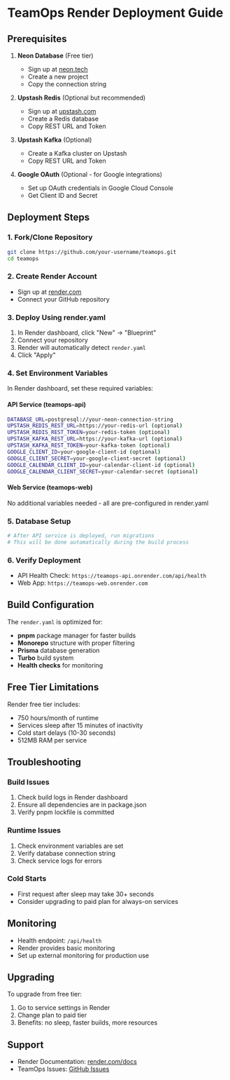 # TeamOps Render Deployment Guide

## Prerequisites

1. **Neon Database** (Free tier)
   - Sign up at [neon.tech](https://neon.tech)
   - Create a new project
   - Copy the connection string

2. **Upstash Redis** (Optional but recommended)
   - Sign up at [upstash.com](https://upstash.com)
   - Create a Redis database
   - Copy REST URL and Token

3. **Upstash Kafka** (Optional)
   - Create a Kafka cluster on Upstash
   - Copy REST URL and Token

4. **Google OAuth** (Optional - for Google integrations)
   - Set up OAuth credentials in Google Cloud Console
   - Get Client ID and Secret

## Deployment Steps

### 1. Fork/Clone Repository
```bash
git clone https://github.com/your-username/teamops.git
cd teamops
```

### 2. Create Render Account
- Sign up at [render.com](https://render.com)
- Connect your GitHub repository

### 3. Deploy Using render.yaml
1. In Render dashboard, click "New" → "Blueprint"
2. Connect your repository
3. Render will automatically detect `render.yaml`
4. Click "Apply"

### 4. Set Environment Variables
In Render dashboard, set these required variables:

#### API Service (teamops-api)
```bash
DATABASE_URL=postgresql://your-neon-connection-string
UPSTASH_REDIS_REST_URL=https://your-redis-url (optional)
UPSTASH_REDIS_REST_TOKEN=your-redis-token (optional)
UPSTASH_KAFKA_REST_URL=https://your-kafka-url (optional)
UPSTASH_KAFKA_REST_TOKEN=your-kafka-token (optional)
GOOGLE_CLIENT_ID=your-google-client-id (optional)
GOOGLE_CLIENT_SECRET=your-google-client-secret (optional)
GOOGLE_CALENDAR_CLIENT_ID=your-calendar-client-id (optional)
GOOGLE_CALENDAR_CLIENT_SECRET=your-calendar-secret (optional)
```

#### Web Service (teamops-web)
No additional variables needed - all are pre-configured in render.yaml

### 5. Database Setup
```bash
# After API service is deployed, run migrations
# This will be done automatically during the build process
```

### 6. Verify Deployment
- API Health Check: `https://teamops-api.onrender.com/api/health`
- Web App: `https://teamops-web.onrender.com`

## Build Configuration

The `render.yaml` is optimized for:
- **pnpm** package manager for faster builds
- **Monorepo** structure with proper filtering
- **Prisma** database generation
- **Turbo** build system
- **Health checks** for monitoring

## Free Tier Limitations

Render free tier includes:
- 750 hours/month of runtime
- Services sleep after 15 minutes of inactivity
- Cold start delays (10-30 seconds)
- 512MB RAM per service

## Troubleshooting

### Build Issues
1. Check build logs in Render dashboard
2. Ensure all dependencies are in package.json
3. Verify pnpm lockfile is committed

### Runtime Issues
1. Check environment variables are set
2. Verify database connection string
3. Check service logs for errors

### Cold Starts
- First request after sleep may take 30+ seconds
- Consider upgrading to paid plan for always-on services

## Monitoring

- Health endpoint: `/api/health`
- Render provides basic monitoring
- Set up external monitoring for production use

## Upgrading

To upgrade from free tier:
1. Go to service settings in Render
2. Change plan to paid tier
3. Benefits: no sleep, faster builds, more resources

## Support

- Render Documentation: [render.com/docs](https://render.com/docs)
- TeamOps Issues: [GitHub Issues](https://github.com/your-repo/issues)